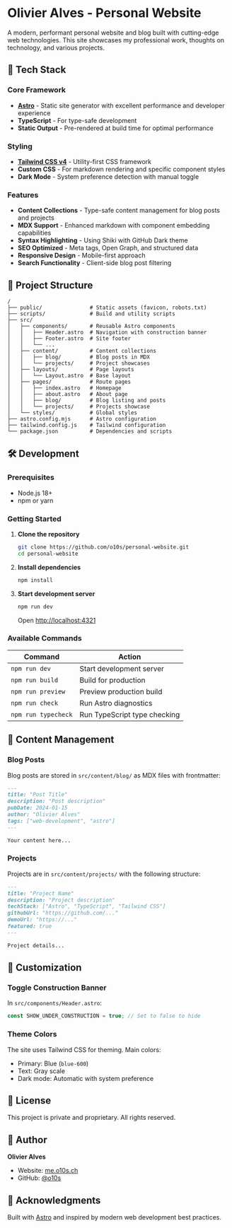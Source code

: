 # Olivier Alves - Personal Website

A modern, performant personal website and blog built with cutting-edge web technologies. This site showcases my professional work, thoughts on technology, and various projects.

## 🚀 Tech Stack

### Core Framework
- **[Astro](https://astro.build/)** - Static site generator with excellent performance and developer experience
- **TypeScript** - For type-safe development
- **Static Output** - Pre-rendered at build time for optimal performance

### Styling
- **[Tailwind CSS v4](https://tailwindcss.com/)** - Utility-first CSS framework
- **Custom CSS** - For markdown rendering and specific component styles
- **Dark Mode** - System preference detection with manual toggle

### Features
- **Content Collections** - Type-safe content management for blog posts and projects
- **MDX Support** - Enhanced markdown with component embedding capabilities
- **Syntax Highlighting** - Using Shiki with GitHub Dark theme
- **SEO Optimized** - Meta tags, Open Graph, and structured data
- **Responsive Design** - Mobile-first approach
- **Search Functionality** - Client-side blog post filtering

## 📁 Project Structure

```
/
├── public/               # Static assets (favicon, robots.txt)
├── scripts/              # Build and utility scripts
├── src/
│   ├── components/       # Reusable Astro components
│   │   ├── Header.astro  # Navigation with construction banner
│   │   ├── Footer.astro  # Site footer
│   │   └── ...
│   ├── content/          # Content collections
│   │   ├── blog/         # Blog posts in MDX
│   │   └── projects/     # Project showcases
│   ├── layouts/          # Page layouts
│   │   └── Layout.astro  # Base layout
│   ├── pages/            # Route pages
│   │   ├── index.astro   # Homepage
│   │   ├── about.astro   # About page
│   │   ├── blog/         # Blog listing and posts
│   │   └── projects/     # Projects showcase
│   └── styles/           # Global styles
├── astro.config.mjs      # Astro configuration
├── tailwind.config.js    # Tailwind configuration
└── package.json          # Dependencies and scripts
```

## 🛠️ Development

### Prerequisites
- Node.js 18+ 
- npm or yarn

### Getting Started

1. **Clone the repository**
   ```bash
   git clone https://github.com/o10s/personal-website.git
   cd personal-website
   ```

2. **Install dependencies**
   ```bash
   npm install
   ```

3. **Start development server**
   ```bash
   npm run dev
   ```
   Open [http://localhost:4321](http://localhost:4321)

### Available Commands

| Command | Action |
|---------|--------|
| `npm run dev` | Start development server |
| `npm run build` | Build for production |
| `npm run preview` | Preview production build |
| `npm run check` | Run Astro diagnostics |
| `npm run typecheck` | Run TypeScript type checking |

## 📝 Content Management

### Blog Posts
Blog posts are stored in `src/content/blog/` as MDX files with frontmatter:

```markdown
---
title: "Post Title"
description: "Post description"
pubDate: 2024-01-15
author: "Olivier Alves"
tags: ["web-development", "astro"]
---

Your content here...
```

### Projects
Projects are in `src/content/projects/` with the following structure:

```markdown
---
title: "Project Name"
description: "Project description"
techStack: ["Astro", "TypeScript", "Tailwind CSS"]
githubUrl: "https://github.com/..."
demoUrl: "https://..."
featured: true
---

Project details...
```

## 🎨 Customization

### Toggle Construction Banner
In `src/components/Header.astro`:
```javascript
const SHOW_UNDER_CONSTRUCTION = true; // Set to false to hide
```

### Theme Colors
The site uses Tailwind CSS for theming. Main colors:
- Primary: Blue (`blue-600`)
- Text: Gray scale
- Dark mode: Automatic with system preference


## 📄 License

This project is private and proprietary. All rights reserved.

## 👤 Author

**Olivier Alves**
- Website: [me.o10s.ch](https://me.o10s.ch)
- GitHub: [@o10s](https://github.com/o10s)

## 🙏 Acknowledgments

Built with [Astro](https://astro.build/) and inspired by modern web development best practices.